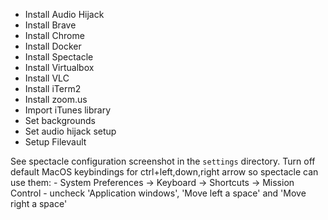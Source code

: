 * Install Audio Hijack
* Install Brave
* Install Chrome
* Install Docker
* Install Spectacle
* Install Virtualbox
* Install VLC
* Install iTerm2
* Install zoom.us
* Import iTunes library
* Set backgrounds
* Set audio hijack setup
* Setup Filevault

See spectacle configuration screenshot in the `settings` directory.
Turn off default MacOS keybindings for ctrl+left,down,right arrow so spectacle can use them:
    - System Preferences -> Keyboard -> Shortcuts -> Mission Control
    - uncheck 'Application windows', 'Move left a space' and 'Move right a space'

